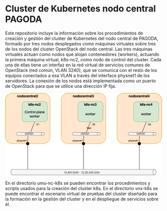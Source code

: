 # Cluster de Kubernetes nodo central PAGODA
Este repositorio incluye la información sobre los procedimientos de creación y gestión del cluster de Kubernetes del nodo central de PAGODA, formado por tres nodos desplegados como máquinas virtuales sobre tres de los nodos del cluster OpenStack del nodo central. Las tres máquinas virtuales actuan como nodos que alojan contenedores (workers), actuando la primera máquina virtual, k8s-nc2, como nodo de control del cluster. Cada una de ellas tiene un interfaz en la red virtual de servicios comunes de OpenStack (red común, VLAN 3240), que se comunica con el resto de los equipos conectados a esa VLAN a través del interface physnet1 de los servidores. La conexión de los nodos está implementada como un puerto de OpenStack para que se utilice una dirección IP fija.

![Cluster Kubernetes de servicios comunes](k8s-nc.png)

En el directorio umu-nc-k8s se pueden encontrar los procedimientos y scripts usados para la creación del cluster k8s.
En el directorio vnx-k8s se puede encontrar el escenario virtual de pruebas del cluster diseñado para la formación en la gestión del cluster y en el despliegue de servicios sobre él. 


